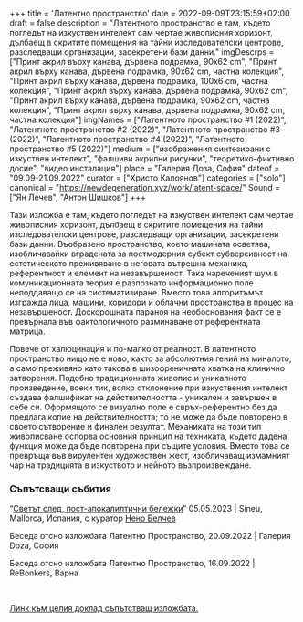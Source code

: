 +++
title = 'Латентно пространство'
date = 2022-09-09T23:15:59+02:00
draft = false
description = "Латентното пространство е там, където погледът на изкуствен интелект сам чертае живописния хоризонт, дълбаещ в скритите помещения на тайни изследователски центрове, разследващи организации, засекретени бази данни."
imgDescrps = ["Принт акрил върху канава, дървена подрамка, 90x62 cm", "Принт акрил върху канава, дървена подрамка, 90x62 cm, частна колекция", "Принт акрил върху канава, дървена подрамка, 100x6 cm, частна колекция", "Принт акрил върху канава, дървена подрамка, 90x62 cm", "Принт акрил върху канава, дървена подрамка, 90x62 cm, частна колекция", "Принт акрил върху канава, дървена подрамка, 90x62 cm, частна колекция"]
imgNames = ["Латентното пространство #1 (2022)", "Латентното пространство #2 (2022)", "Латентното пространство #3 (2022)", "Латентното пространство #4 (2022)", "Латентното пространство #5 (2022)"]
medium = ["изображения синтезирани с изкуствен интелект", "фалшиви акрилни рисунки", "теоретико-фиктивно досие", "видео инсталация"]
place = "Галерия Доза, София"
dateof = "09.09-21.09.2022"
curator = ["Христо Калоянов"]
categories = ["solo"]
canonical = "https://newdegeneration.xyz/work/latent-space/"
Sound = ["Ян Лечев", "Антон Шишков"]
+++

Тази изложба е там, където погледът на изкуствен интелект сам чертае живописния хоризонт, дълбаещ в скритите помещения на тайни изследователски центрове, разследващи организации, засекретени бази данни. Въобразено пространство, което машината осветява, изобличавайки вградената за постмодерния субект субверсивност на естетическото преживяване в неговата вътрешна механика, референтност и елемент на незавършеност. Така нареченият шум в комуникационната теория е разпознато информационно поле неподдаващо се на систематизиране. Вместо това алгоритъмът изгражда лица, машини, коридори и облачни пространства в процес на незавършеност. Доскорошната параноя на необоснования факт се е превърнала във фактологичното разминаване от референтната матрица.

Повече от халюцинация и по-малко от реалност. В латентното пространство нищо не е ново, както за абсолютния гений на миналото, а само преживяно като такова в шизофреничната хватка на клинично затворения. Подобно традиционната живопис и уникалното произведение, всеки тик, всяко отклонение при изкуствения интелект създава фалшификат на действителността - уникален и завършен в себе си. Оформящото се визуално поле е свръх-референтно без да предлага копие на действителността; то не може да бъде повторено в своето сътворение и финален резултат. Механиката на този тип живописване оспорва основния принцип на техниката, където дадена функция може да бъде повторена при същите условия. Вместо това се превръща във вирулентен художествен жест, изобличаващ измамният чар на традицията в изкуството и нейното възпроизвеждане.

### Съпътсващи събития

“[Светът след,  пост-апокалиптични бележки](www.nenobel.net/neno-art-works.htm)” 05.05.2023 | Sineu, Mallorca, Испания, с куратор [Нено Белчев](http://www.nenobel.net/neno-za.htm)

Беседа отсно изложбата Латентно Пространство, 20.09.2022 | Галерия Doza, София

Беседа отсно изложбата Латентно Пространство, 16.09.2022 | ReBonkers, Варна

<br>

[Линк към целия доклад съпътстващ изложбата.](https://blog.newdegeneration.xyz/latent-space)